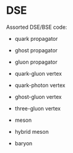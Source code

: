 # DSE
Assorted DSE/BSE code:

- quark propagator
- ghost propagator
- gluon propagator

- quark-gluon vertex
- quark-photon vertex
- ghost-gluon vertex
- three-gluon vertex

- meson
- hybrid meson
- baryon

